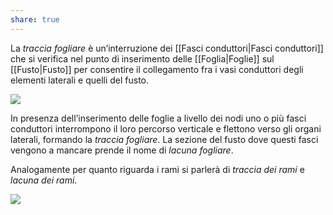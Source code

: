 ```yaml
---
share: true
---
```

La *traccia fogliare* è un’interruzione dei [[Fasci conduttori|Fasci conduttori]] che si verifica nel punto di inserimento delle [[Foglia|Foglie]] sul [[Fusto|Fusto]] per consentire il collegamento fra i vasi conduttori degli elementi laterali e quelli del fusto.

![](a68e197bfa10207ec1a713f265d9b3da_MD5%201.png)

In presenza dell’inserimento delle foglie a livello dei nodi uno o più fasci conduttori interrompono il loro percorso verticale e flettono verso gli organi laterali, formando la *traccia fogliare*. La sezione del fusto dove questi fasci vengono a mancare prende il nome di *lacuna fogliare*.

Analogamente per quanto riguarda i rami si parlerà di *traccia dei rami* e *lacuna dei rami*.

![](0c1b41166035c4aa0081d08acaf04771_MD5%201.png)